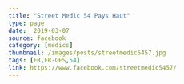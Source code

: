 ```yaml
---
title: "Street Medic 54 Pays Haut"
type: page
date:  2019-03-07
source: facebook
category: [medics]
thumbnail: /images/posts/streetmedic5457.jpg
tags: [FR,FR-GES,54]
link: https://www.facebook.com/streetmedic5457/
---
```

